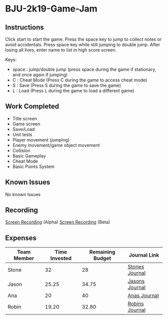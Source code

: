 # BJU-2k19-Game-Jam
## Instructions
Click start to start the game. Press the space key to jump to collect notes or avoid accidentals. Press space key while still jumping to double jump. After losing all lives, enter name to list in high score screen.

Keys:
- space : jump/double jump (press space during the game if stationary, and once again if jumping)
- C : Cheat Mode (Press C during the game to access cheat mode)
- S : Save (Press S during the game to save the game)
- L : Load (Press L during the game to load a different game)
## Work Completed
- Title screen
- Game screen
- Save/Load
- Unit tests
- Player movement (jumping)
- Enemy movement/game object movement
- Collision
- Basic Gameplay
- Cheat Mode
- Basic Points System
## Known Issues
No known Issues
## Recording
[Screen Recording](https://bju-my.sharepoint.com/:v:/g/personal/scham978_students_bju_edu/EeYugOVYK01IrhXNf90UibkBlYOhVyd_22nS1-pY78SgXA?e=fJMMqs) (Alpha)
[Screen Recording](https://bju-my.sharepoint.com/:v:/g/personal/scham978_students_bju_edu/EVc3PpqaRc5PmXQC041hRRIBqOVEnn7cGQhTE1BS6Q7NZg?e=NrT1So) (Beta)

## Expenses
|Team Member|Time Invested|Remaining Budget|Journal Link|
|-----------|-------------|----------------|------------|
|Stone|32|28|[Stones Journal](https://github.com/cps-209-group-project/BJU-2k19-Game-Jam/wiki/StonesJournal)|
|Jason|25.25|34.75|[Jasons Journal](https://github.com/cps-209-group-project/BJU-2k19-Game-Jam/wiki/JasonsJournal)|
|Ana|20 |40|[Anas Journal](https://github.com/cps-209-group-project/BJU-2k19-Game-Jam/wiki/AnasJournal)|
|Robin|19.20|32.80|[Robins Journal](https://github.com/cps-209-group-project/BJU-2k19-Game-Jam/wiki/RobinsJournal)|
